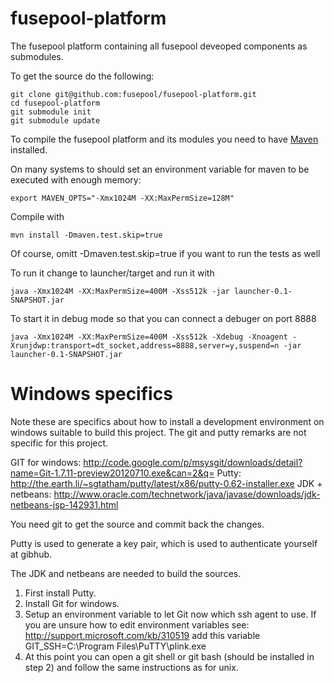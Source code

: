 fusepool-platform
=================

The fusepool platform containing all fusepool deveoped components as submodules.

To get the source do the following:

    git clone git@github.com:fusepool/fusepool-platform.git
    cd fusepool-platform
    git submodule init
    git submodule update

To compile the fusepool platform and its modules you need to have [Maven](http://maven.apache.org/) installed.

On many systems to should set an environment variable for maven to be executed with enough memory:

    export MAVEN_OPTS="-Xmx1024M -XX:MaxPermSize=128M"

Compile with

    mvn install -Dmaven.test.skip=true

Of course, omitt -Dmaven.test.skip=true if you want to run the tests as well

To run it change to launcher/target and run it with

    java -Xmx1024M -XX:MaxPermSize=400M -Xss512k -jar launcher-0.1-SNAPSHOT.jar

To start it in debug mode so that you can connect a debuger on port 8888

    java -Xmx1024M -XX:MaxPermSize=400M -Xss512k -Xdebug -Xnoagent -Xrunjdwp:transport=dt_socket,address=8888,server=y,suspend=n -jar launcher-0.1-SNAPSHOT.jar 

Windows specifics
=================

Note these are specifics about how to install a development environment on windows suitable to build this project. The git and putty remarks are not specific for this project.

GIT for windows: http://code.google.com/p/msysgit/downloads/detail?name=Git-1.7.11-preview20120710.exe&can=2&q=
Putty: http://the.earth.li/~sgtatham/putty/latest/x86/putty-0.62-installer.exe
JDK + netbeans: http://www.oracle.com/technetwork/java/javase/downloads/jdk-netbeans-jsp-142931.html

You need git to get the source and commit back the changes.

Putty is used to generate a key pair, which is used to authenticate yourself at gibhub.

The JDK and netbeans are needed to build the sources.

1. First install Putty.
2. Install Git for windows.
3. Setup an environment variable to let Git now which ssh agent to use.
   If you are unsure how to edit environment variables see: http://support.microsoft.com/kb/310519
   add this variable GIT_SSH=C:\Program Files\PuTTY\plink.exe
4. At this point you can open a git shell or git bash (should be installed in step 2) and follow the same instructions as for unix.

